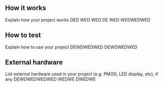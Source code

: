 <!---

This file is used to generate your project datasheet. Please fill in the information below and delete any unused
sections.

You can also include images in this folder and reference them in the markdown. Each image must be less than
512 kb in size, and the combined size of all images must be less than 1 MB.
-->

## How it works

Explain how your project works DED WED WED
DE 
WED WEDWEDWED 

## How to test

Explain how to use your project
DEWDWEDWED
DEWDWEDWED

## External hardware

List external hardware used in your project (e.g. PMOD, LED display, etc), if any
DEWDWEDWEDWED
WEDWE
DWEDWE
